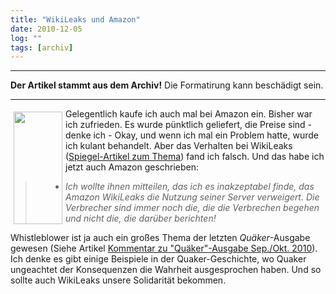 ```yaml
---
title: "WikiLeaks und Amazon"
date: 2010-12-05
log: ""
tags: [archiv]
---
```

<hr><b>Der Artikel stammt aus dem Archiv!</b> Die Formatirung kann beschädigt sein.<hr>
<p><a href="http://www.the-independent-friend.de/?q=system/files/Wikileaks_logo.jpg" style=""><img align="left" width="78" vspace="5" hspace="5" height="180" alt="" src="http://www.the-independent-friend.de/?q=system/files/Wikileaks_logo.jpg" /></a>Gelegentlich kaufe ich auch mal bei Amazon ein. Bisher war ich zufrieden. Es wurde p&uuml;nktlich geliefert, die Preise sind - denke ich - Okay, und wenn ich mal ein Problem hatte, wurde ich kulant behandelt.  Aber das Verhalten bei WikiLeaks (<a href="http://www.spiegel.de/netzwelt/netzpolitik/0,1518,732355,00.html">Spiegel-Artikel zum Thema</a>) fand ich falsch. Und das habe ich jetzt auch Amazon geschrieben:</p>
<!--break-->
<blockquote>
<ul>
    <li><em>Ich wollte ihnen mitteilen, das ich es inakzeptabel finde, das Amazon WikiLeaks die Nutzung seiner Server verweigert. Die Verbrecher sind immer noch die, die die Verbrechen begehen und nicht die, die dar&uuml;ber berichten!</em></li>
</ul>
</blockquote>
<p>Whistleblower ist ja auch ein gro&szlig;es Thema der letzten <i>Qu&auml;ker</i>-Ausgabe gewesen (Siehe Artikel <a href="http://www.the-independent-friend.de/?q=node/684">Kommentar zu &quot;Qu&auml;ker&quot;-Ausgabe Sep./Okt. 2010</a>). Ich denke es gibt einige Beispiele in der Quaker-Geschichte, wo Quaker ungeachtet der Konsequenzen die Wahrheit ausgesprochen haben. Und so sollte auch WikiLeaks unsere Solidarit&auml;t bekommen.</p>
